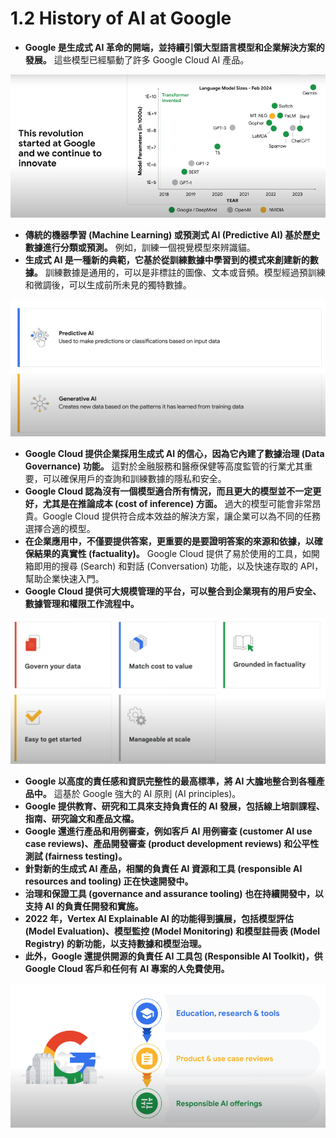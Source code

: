# 1.2 History of AI at Google

- **Google 是生成式 AI 革命的開端，並持續引領大型語言模型和企業解決方案的發展。** 這些模型已經驅動了許多 Google Cloud AI 產品。

![gh](https://raw.githubusercontent.com/SeanChenR/img_gif/main/myimage/1742175945000uvsyfi.png)


- **傳統的機器學習 (Machine Learning) 或預測式 AI (Predictive AI) 基於歷史數據進行分類或預測。** 例如，訓練一個視覺模型來辨識貓。
- **生成式 AI 是一種新的典範，它基於從訓練數據中學習到的模式來創建新的數據。** 訓練數據是通用的，可以是非標註的圖像、文本或音頻。模型經過預訓練和微調後，可以生成前所未見的獨特數據。

![gh](https://raw.githubusercontent.com/SeanChenR/img_gif/main/myimage/1742176009000557jsb.png)

- **Google Cloud 提供企業採用生成式 AI 的信心，因為它內建了數據治理 (Data Governance) 功能。** 這對於金融服務和醫療保健等高度監管的行業尤其重要，可以確保用戶的查詢和訓練數據的隱私和安全。
- **Google Cloud 認為沒有一個模型適合所有情況，而且更大的模型並不一定更好，尤其是在推論成本 (cost of inference) 方面。** 過大的模型可能會非常昂貴。Google Cloud 提供符合成本效益的解決方案，讓企業可以為不同的任務選擇合適的模型。
- **在企業應用中，不僅要提供答案，更重要的是要證明答案的來源和依據，以確保結果的真實性 (factuality)。** Google Cloud 提供了易於使用的工具，如開箱即用的搜尋 (Search) 和對話 (Conversation) 功能，以及快速存取的 API，幫助企業快速入門。
- **Google Cloud 提供可大規模管理的平台，可以整合到企業現有的用戶安全、數據管理和權限工作流程中。**

![gh](https://raw.githubusercontent.com/SeanChenR/img_gif/main/myimage/1742176321000ftj88y.png)


- **Google 以高度的責任感和資訊完整性的最高標準，將 AI 大膽地整合到各種產品中。** 這基於 Google 強大的 AI 原則 (AI principles)。
- **Google 提供教育、研究和工具來支持負責任的 AI 發展，包括線上培訓課程、指南、研究論文和產品文檔。**
- **Google 還進行產品和用例審查，例如客戶 AI 用例審查 (customer AI use case reviews)、產品開發審查 (product development reviews) 和公平性測試 (fairness testing)。**
- **針對新的生成式 AI 產品，相關的負責任 AI 資源和工具 (responsible AI resources and tooling) 正在快速開發中。**
- **治理和保證工具 (governance and assurance tooling) 也在持續開發中，以支持 AI 的負責任開發和實施。**
- **2022 年，Vertex AI Explainable AI 的功能得到擴展，包括模型評估 (Model Evaluation)、模型監控 (Model Monitoring) 和模型註冊表 (Model Registry) 的新功能，以支持數據和模型治理。**
- **此外，Google 還提供開源的負責任 AI 工具包 (Responsible AI Toolkit)，供 Google Cloud 客戶和任何有 AI 專案的人免費使用。**

![gh](https://raw.githubusercontent.com/SeanChenR/img_gif/main/myimage/1742176512000o1spja.png)
